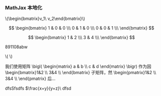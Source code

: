 <script type="text/javascript" src="http://localhost/MathJax/latest.js?config=default"></script>


### MathJax 本地化


\\(\begin{bmatrix}v_1\\ v_2\end{bmatrix}\\)

$$
  \begin{bmatrix}
  1 & 0 & 0 \\\
  0 & 1 & 0 \\\
  0 & 0 & 1 \\\
  \end{bmatrix}
$$

$$ \begin{bmatrix} 1 & 2 \\\ 3 & 4 \\\ \end{bmatrix} $$



891108abw


$$ $$
\\( \\)



我们使用矩阵 \bigl( \begin{matrix} a & b \\\ c & d \end{matrix} \bigr) 作为因 \begin{bmatrix}1&2 \\\ 3&4 \\\ \end{bmatrix} 子矩阵，然 \begin{pmatrix}1&2 \\\ 3&4 \\\ \end{pmatrix}
 后…

 dfsSfsdfs  $\frac{x+y}{y+z}\ dfsd